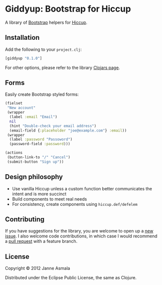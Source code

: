 Giddyup: Bootstrap for Hiccup
=============================

A library of [Bootstrap](http://getbootstrap.com/) helpers for
[Hiccup](https://github.com/weavejester/hiccup/).


## Installation

Add the following to your `project.clj`:

```clojure
[giddyup "0.1.0"]
```

For other options, please refer to the library
[Clojars page](https://clojars.org/giddyup).


## Forms

Easily create Bootstrap styled forms:

```clojure
(fielset
 "New account"
 (wrapper
  (label :email "Email")
  nil
  (hint "Double-check your email address")
  (email-field {:placeholder "joe@example.com"} :email))
 (wrapper
  (label :password "Passoword")
  (password-field :password)))

(actions
 (button-link-to "/" "Cancel")
 (submit-button "Sign up"))
```

## Design philosophy

* Use vanilla Hiccup unless a custom function better communicates the
  intent and is more succinct
* Build components to meet real needs
* For consistency, create components using `hiccup.def/defelem`


## Contributing

If you have suggestions for the library, you are welcome to open up a
[new issue](https://github.com/asmala/giddyup/issues/new). I also
welcome code contributions, in which case I would recommend a
[pull request](https://help.github.com/articles/using-pull-requests)
with a feature branch.


## License

Copyright © 2012 Janne Asmala

Distributed under the Eclipse Public License, the same as Clojure.
